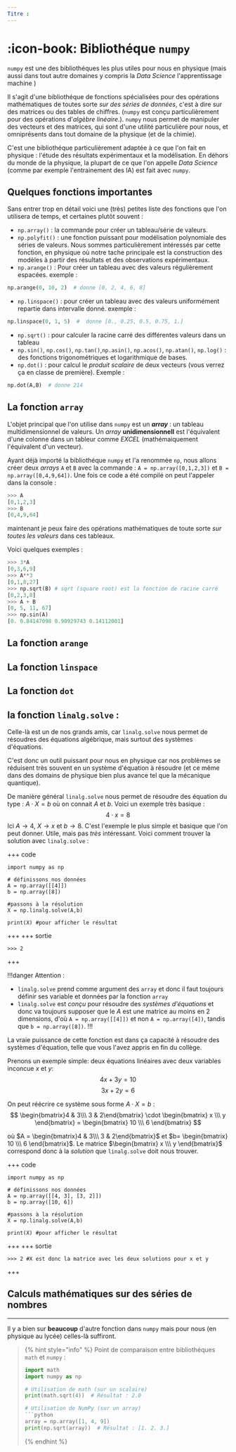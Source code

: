 ```yaml
---
Titre : 
---
```

# :icon-book: Bibliothéque `numpy`

`numpy` est une des bibliothéques les plus utiles pour nous en physique (mais aussi dans tout autre domaines y compris la *Data Science* l'apprentissage machine )

Il s'agit d'une bibliothéque de fonctions spécialisées pour des opérations mathématiques de toutes sorte *sur des séries de données*, c'est à dire sur des matrices ou des tables de chiffres. (`numpy` est conçu particulièrement pour des opérations d'*algèbre linéaire*.). `numpy` nous permet de manipuler des vecteurs et des matrices, qui sont d'une utilité particulière pour nous, et omniprésents dans tout domaine de la physique (et de la chimie).

C'est une bibliothéque particulièrement adaptée à ce que l'on fait en physique : l'étude des résultats expérimentaux et la modélisation. En déhors du monde de la physique, la plupart de ce que l'on appelle *Data Science* (comme par exemple l'entrainement des IA) est fait avec `numpy`.


## Quelques fonctions importantes

Sans entrer trop en détail voici une (très) petites liste des fonctions que l'on utilisera de temps, et certaines plutôt souvent : 

- `np.array()` : la commande pour créer un tableau/série de valeurs. 
- `np.polyfit()` : une fonction puissant pour modélisation polynomiale des séries de valeurs. Nous sommes particulièrement intéressés par cette fonction, en physique où notre tache principale est la construction des modèles à partir des résultats et des observations expérimentaux. 
- `np.arange()` : Pour créer un tableau avec des valeurs régulièrement espacées. exemple : 
```python
np.arange(0, 10, 2)  # donne [0, 2, 4, 6, 8]
```
- `np.linspace()` : pour créer un tableau avec des valeurs uniformément repartie dans intervalle donné. exemple : 
```python
np.linspace(0, 1, 5)  #  donne [0., 0.25, 0.5, 0.75, 1.]
```
- `np.sqrt()` : pour calculer la racine carré des différentes valeurs dans un tableau
- `np.sin()`, `np.cos()`, `np.tan()`,`np.asin()`, `np.acos()`, `np.atan()`, `np.log()` : des fonctions trigonométriques et logarithmique de bases. 
- `np.dot()` : pour calcul le *produit scalaire* de deux vecteurs (vous verrez ça en classe de première). Exemple : 
```python
np.dot(A,B)  # donne 214
```

## La fonction `array`

L'objet principal que l'on utilise dans `numpy` est un ***array*** : un tableau multidimensionnel de valeurs. Un *array* **unidimensionnell** est l'équivalent d'une colonne dans un tableur comme *EXCEL* (mathémaiquement l'équivalent d'un vecteur). 

Ayant déjà importé la bibliothéque `numpy` et l'a renommée `np`, nous allons créer deux *arrays* `A` et `B` avec la commande : `A = np.array([0,1,2,3])` et `B = np.array([0,4,9,64])`. Une fois ce code a été compilé on peut l'appeler dans la console : 
```python
>>> A
[0,1,2,3]
>>> B
[0,4,9,64]
```
maintenant je peux faire des opérations mathématiques de toute sorte *sur toutes les valeurs* dans ces tableaux. 

Voici quelques exemples : 
```python
>>> 3*A
[0,3,6,9]
>>> A**3
[0,1,8,27]
>>> np.sqrt(B) # sqrt (square root) est la fonction de racine carré
[0,2,3,8]
>>> A + B 
[0, 5, 11, 67]
>>> np.sin(A)
[0. 0.84147098 0.90929743 0.14112001]
```
## La fonction `arange`


## La fonction `linspace`


## La fonction `dot`

## la fonction `linalg.solve` : 


Celle-là est un de nos grands amis, car `linalg.solve` nous permet de résoudres des équations algébrique, mais surtout des systèmes d'équations. 

C'est donc un outil puissant pour nous en physique car nos problèmes se réduisent très souvent en un système d'équation à résoudre (et ce même dans des domains de physique bien plus avance tel que la mécanique quantique). 

De manière général `linalg.solve` nous permet de résoudre des équation du type : $A\cdot X = b$ où on connait $A$ et $b$. Voici un exemple très basique : $$ 4\cdot x = 8$$ 
Ici $A \to 4$, $X \to x$ et $b \to 8$. C'est l'exemple le plus simple et basique que l'on peut donner. Utile, mais pas *très* intéressant. Voici comment trouver la solution avec `linalg.solve` : 

+++ code
```python!
import numpy as np 

# définissons nos données 
A = np.array([[4]])
b = np.array([8])

#passons à la résolution 
X = np.linalg.solve(A,b)

print(X) #pour afficher le résultat    
```
+++
+++ sortie
```python!
>>> 2
```
+++

!!!danger Attention : 
* `linalg.solve` prend comme argument des `array` et donc il faut toujours définir ses variable et données par la fonction `array`
* `linalg.solve` est *conçu* pour résoudre des *systèmes d'équations* et donc va toujours supposer que le $A$ est une matrice au moins en 2 dimensions, d'où `A = np.array([[4]])` et non `A = np.array([4])`, tandis que `b = np.array([8])`. 
!!!

La vraie puissance de cette fonction est dans ça capacité à résoudre des systèmes d'équation, telle que vous l'avez appris en fin du collège. 

Prenons un exemple simple: deux équations linéaires avec deux variables inconcue $x$ et $y$: 
$$4x + 3y = 10 $$ $$3x + 2y = 6$$

On peut réécrire ce système sous forme $A\cdot X = b$ : 
$$
\begin{bmatrix}4 & 3\\\ 3 & 2\end{bmatrix} \cdot \begin{bmatrix} x \\\ y \end{bmatrix} = \begin{bmatrix} 10 \\\ 6 \end{bmatrix}
$$

où $A = \begin{bmatrix}4 & 3\\\ 3 & 2\end{bmatrix}$ et $b= \begin{bmatrix} 10 \\\ 6 \end{bmatrix}$. Le matrice $\begin{bmatrix} x \\\ y \end{bmatrix}$ correspond donc à la *solution* que `linalg.solve` doit nous trouver. 

+++ code
```python!
import numpy as np 

# définissons nos données 
A = np.array([[4, 3], [3, 2]])
b = np.array([10, 6])

#passons à la résolution 
X = np.linalg.solve(A,b)

print(X) #pour afficher le résultat    
```
+++
+++ sortie
```python!
>>> 2 #X est donc la matrice avec les deux solutions pour x et y
```
+++






## Calculs mathématiques sur des séries de nombres 



---
Il y a bien sur **beaucoup** d'autre fonction dans `numpy` mais pour nous (en physique au lycée) celles-là suffiront. 

> {% hint style="info" %}
> Point de comparaison entre bibliothéques `math` et `numpy` : 
> 
> ```python
> import math
> import numpy as np
> 
> # Utilisation de math (sur un scalaire)
> print(math.sqrt(4))  # Résultat : 2.0
> 
> # Utilisation de NumPy (sur un array)
> ```python
> array = np.array([1, 4, 9])
> print(np.sqrt(array))  # Résultat : [1. 2. 3.]
> ```
> {% endhint %}
